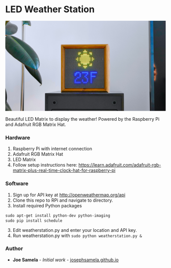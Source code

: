 # LED Weather Station

![LED Matrix](photos/LEDMatrix.jpg?raw=true "LED Matrix")

Beautiful LED Matrix to display the weather! Powered by the Raspberry Pi and Adafruit RGB Matrix Hat.

### Hardware
  1. Raspberry Pi with internet connection
  2. Adafruit RGB Matrix Hat
  3. LED Matrix
  4. Follow setup instructions here: https://learn.adafruit.com/adafruit-rgb-matrix-plus-real-time-clock-hat-for-raspberry-pi

### Software
  1. Sign up for API key at http://openweathermap.org/api
  2. Clone this repo to RPi and navigate to directory.
  3. Install required Python packages
  ```
  sudo apt-get install python-dev python-imaging
  sudo pip install schedule
  ```
  3. Edit weatherstation.py and enter your location and API key.
  4. Run weatherstation.py with `sudo python weatherstation.py &`

### Author
* **Joe Samela** - *Initial work* - [josephsamela.github.io](https://josephsamela.github.io/)
